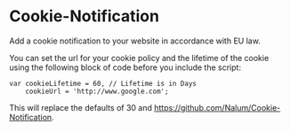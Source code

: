 Cookie-Notification
===================

Add a cookie notification to your website in accordance with EU law.

You can set the url for your cookie policy and the lifetime of the cookie using the following block of code before you include the script:

    var cookieLifetime = 60, // Lifetime is in Days
        cookieUrl = 'http://www.google.com';

This will replace the defaults of 30 and https://github.com/Nalum/Cookie-Notification.
